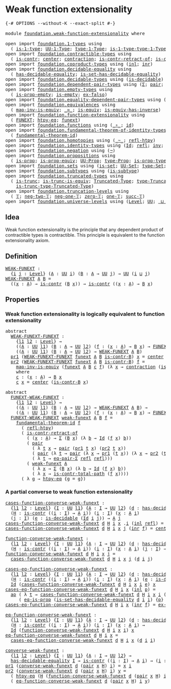 # Weak function extensionality

<pre class="Agda"><a id="41" class="Symbol">{-#</a> <a id="45" class="Keyword">OPTIONS</a> <a id="53" class="Pragma">--without-K</a> <a id="65" class="Pragma">--exact-split</a> <a id="79" class="Symbol">#-}</a>

<a id="84" class="Keyword">module</a> <a id="91" href="foundation.weak-function-extensionality.html" class="Module">foundation.weak-function-extensionality</a> <a id="131" class="Keyword">where</a>

<a id="138" class="Keyword">open</a> <a id="143" class="Keyword">import</a> <a id="150" href="foundation.1-types.html" class="Module">foundation.1-types</a> <a id="169" class="Keyword">using</a>
  <a id="177" class="Symbol">(</a> <a id="179" href="foundation-core.1-types.html#654" class="Function">is-1-type</a><a id="188" class="Symbol">;</a> <a id="190" href="foundation-core.1-types.html#720" class="Function">UU-1-Type</a><a id="199" class="Symbol">;</a> <a id="201" href="foundation-core.1-types.html#792" class="Function">type-1-Type</a><a id="212" class="Symbol">;</a> <a id="214" href="foundation-core.1-types.html#869" class="Function">is-1-type-type-1-Type</a><a id="235" class="Symbol">)</a>
<a id="237" class="Keyword">open</a> <a id="242" class="Keyword">import</a> <a id="249" href="foundation.contractible-types.html" class="Module">foundation.contractible-types</a> <a id="279" class="Keyword">using</a>
  <a id="287" class="Symbol">(</a> <a id="289" href="foundation-core.contractible-types.html#925" class="Function">is-contr</a><a id="297" class="Symbol">;</a> <a id="299" href="foundation-core.contractible-types.html#1018" class="Function">center</a><a id="305" class="Symbol">;</a> <a id="307" href="foundation-core.contractible-types.html#1360" class="Function">contraction</a><a id="318" class="Symbol">;</a> <a id="320" href="foundation-core.contractible-types.html#2552" class="Function">is-contr-retract-of</a><a id="339" class="Symbol">;</a> <a id="341" href="foundation-core.contractible-types.html#1970" class="Function">is-contr-total-path</a><a id="360" class="Symbol">)</a>
<a id="362" class="Keyword">open</a> <a id="367" class="Keyword">import</a> <a id="374" href="foundation.coproduct-types.html" class="Module">foundation.coproduct-types</a> <a id="401" class="Keyword">using</a> <a id="407" class="Symbol">(</a><a id="408" href="foundation.coproduct-types.html#1239" class="InductiveConstructor">inl</a><a id="411" class="Symbol">;</a> <a id="413" href="foundation.coproduct-types.html#1262" class="InductiveConstructor">inr</a><a id="416" class="Symbol">)</a>
<a id="418" class="Keyword">open</a> <a id="423" class="Keyword">import</a> <a id="430" href="foundation.decidable-equality.html" class="Module">foundation.decidable-equality</a> <a id="460" class="Keyword">using</a>
  <a id="468" class="Symbol">(</a> <a id="470" href="foundation.decidable-equality.html#1785" class="Function">has-decidable-equality</a><a id="492" class="Symbol">;</a> <a id="494" href="foundation.decidable-equality.html#6960" class="Function">is-set-has-decidable-equality</a><a id="523" class="Symbol">)</a>
<a id="525" class="Keyword">open</a> <a id="530" class="Keyword">import</a> <a id="537" href="foundation.decidable-types.html" class="Module">foundation.decidable-types</a> <a id="564" class="Keyword">using</a> <a id="570" class="Symbol">(</a><a id="571" href="foundation.decidable-types.html#1905" class="Function">is-decidable</a><a id="583" class="Symbol">)</a>
<a id="585" class="Keyword">open</a> <a id="590" class="Keyword">import</a> <a id="597" href="foundation.dependent-pair-types.html" class="Module">foundation.dependent-pair-types</a> <a id="629" class="Keyword">using</a> <a id="635" class="Symbol">(</a><a id="636" href="foundation-core.dependent-pair-types.html#502" class="Record">Σ</a><a id="637" class="Symbol">;</a> <a id="639" href="foundation-core.dependent-pair-types.html#575" class="InductiveConstructor">pair</a><a id="643" class="Symbol">;</a> <a id="645" href="foundation-core.dependent-pair-types.html#592" class="Field">pr1</a><a id="648" class="Symbol">;</a> <a id="650" href="foundation-core.dependent-pair-types.html#604" class="Field">pr2</a><a id="653" class="Symbol">)</a>
<a id="655" class="Keyword">open</a> <a id="660" class="Keyword">import</a> <a id="667" href="foundation.empty-types.html" class="Module">foundation.empty-types</a> <a id="690" class="Keyword">using</a>
  <a id="698" class="Symbol">(</a> <a id="700" href="foundation-core.empty-types.html#2364" class="Function">is-prop-empty</a><a id="713" class="Symbol">;</a> <a id="715" href="foundation-core.empty-types.html#1215" class="Function">is-empty</a><a id="723" class="Symbol">;</a> <a id="725" href="foundation-core.empty-types.html#1147" class="Function">ex-falso</a><a id="733" class="Symbol">)</a>
<a id="735" class="Keyword">open</a> <a id="740" class="Keyword">import</a> <a id="747" href="foundation.equality-dependent-pair-types.html" class="Module">foundation.equality-dependent-pair-types</a> <a id="788" class="Keyword">using</a> <a id="794" class="Symbol">(</a><a id="795" href="foundation.equality-dependent-pair-types.html#1273" class="Function">eq-pair-Σ</a><a id="804" class="Symbol">)</a>
<a id="806" class="Keyword">open</a> <a id="811" class="Keyword">import</a> <a id="818" href="foundation.equivalences.html" class="Module">foundation.equivalences</a> <a id="842" class="Keyword">using</a>
  <a id="850" class="Symbol">(</a> <a id="852" href="foundation-core.equivalences.html#4173" class="Function">map-inv-is-equiv</a><a id="868" class="Symbol">;</a> <a id="870" href="foundation-core.equivalences.html#1607" class="Function Operator">_≃_</a><a id="873" class="Symbol">;</a> <a id="875" href="foundation-core.equivalences.html#1542" class="Function">is-equiv</a><a id="883" class="Symbol">;</a> <a id="885" href="foundation-core.equivalences.html#2999" class="Function">is-equiv-has-inverse</a><a id="905" class="Symbol">)</a>
<a id="907" class="Keyword">open</a> <a id="912" class="Keyword">import</a> <a id="919" href="foundation.function-extensionality.html" class="Module">foundation.function-extensionality</a> <a id="954" class="Keyword">using</a>
  <a id="962" class="Symbol">(</a> <a id="964" href="foundation.function-extensionality.html#1029" class="Function">FUNEXT</a><a id="970" class="Symbol">;</a> <a id="972" href="foundation.function-extensionality.html#946" class="Function">htpy-eq</a><a id="979" class="Symbol">;</a> <a id="981" href="foundation.function-extensionality.html#1240" class="Postulate">funext</a><a id="987" class="Symbol">)</a>
<a id="989" class="Keyword">open</a> <a id="994" class="Keyword">import</a> <a id="1001" href="foundation.functions.html" class="Module">foundation.functions</a> <a id="1022" class="Keyword">using</a> <a id="1028" class="Symbol">(</a><a id="1029" href="foundation-core.functions.html#407" class="Function Operator">_∘_</a><a id="1032" class="Symbol">;</a> <a id="1034" href="foundation-core.functions.html#309" class="Function">id</a><a id="1036" class="Symbol">)</a>
<a id="1038" class="Keyword">open</a> <a id="1043" class="Keyword">import</a> <a id="1050" href="foundation.fundamental-theorem-of-identity-types.html" class="Module">foundation.fundamental-theorem-of-identity-types</a> <a id="1099" class="Keyword">using</a>
  <a id="1107" class="Symbol">(</a> <a id="1109" href="foundation-core.fundamental-theorem-of-identity-types.html#1888" class="Function">fundamental-theorem-id</a><a id="1131" class="Symbol">)</a>
<a id="1133" class="Keyword">open</a> <a id="1138" class="Keyword">import</a> <a id="1145" href="foundation.homotopies.html" class="Module">foundation.homotopies</a> <a id="1167" class="Keyword">using</a> <a id="1173" class="Symbol">(</a><a id="1174" href="foundation-core.homotopies.html#467" class="Function Operator">_~_</a><a id="1177" class="Symbol">;</a> <a id="1179" href="foundation-core.homotopies.html#632" class="Function">refl-htpy</a><a id="1188" class="Symbol">)</a>
<a id="1190" class="Keyword">open</a> <a id="1195" class="Keyword">import</a> <a id="1202" href="foundation.identity-types.html" class="Module">foundation.identity-types</a> <a id="1228" class="Keyword">using</a> <a id="1234" class="Symbol">(</a><a id="1235" href="foundation-core.identity-types.html#641" class="Datatype">Id</a><a id="1237" class="Symbol">;</a> <a id="1239" href="foundation-core.identity-types.html#694" class="InductiveConstructor">refl</a><a id="1243" class="Symbol">;</a> <a id="1245" href="foundation-core.identity-types.html#1552" class="Function">inv</a><a id="1248" class="Symbol">;</a> <a id="1250" href="foundation-core.identity-types.html#1239" class="Function Operator">_∙_</a><a id="1253" class="Symbol">;</a> <a id="1255" href="foundation-core.identity-types.html#2853" class="Function">ap</a><a id="1257" class="Symbol">)</a>
<a id="1259" class="Keyword">open</a> <a id="1264" class="Keyword">import</a> <a id="1271" href="foundation.negation.html" class="Module">foundation.negation</a> <a id="1291" class="Keyword">using</a> <a id="1297" class="Symbol">(</a><a id="1298" href="foundation-core.negation.html#452" class="Function">¬</a><a id="1299" class="Symbol">)</a>
<a id="1301" class="Keyword">open</a> <a id="1306" class="Keyword">import</a> <a id="1313" href="foundation.propositions.html" class="Module">foundation.propositions</a> <a id="1337" class="Keyword">using</a>
  <a id="1345" class="Symbol">(</a> <a id="1347" href="foundation-core.propositions.html#1246" class="Function">is-prop</a><a id="1354" class="Symbol">;</a> <a id="1356" href="foundation-core.propositions.html#4457" class="Function">is-prop-equiv</a><a id="1369" class="Symbol">;</a> <a id="1371" href="foundation-core.propositions.html#1322" class="Function">UU-Prop</a><a id="1378" class="Symbol">;</a> <a id="1380" href="foundation-core.propositions.html#1424" class="Function">type-Prop</a><a id="1389" class="Symbol">;</a> <a id="1391" href="foundation-core.propositions.html#1491" class="Function">is-prop-type-Prop</a><a id="1408" class="Symbol">;</a> <a id="1410" href="foundation-core.propositions.html#2649" class="Function">eq-is-prop</a><a id="1420" class="Symbol">)</a>
<a id="1422" class="Keyword">open</a> <a id="1427" class="Keyword">import</a> <a id="1434" href="foundation.sets.html" class="Module">foundation.sets</a> <a id="1450" class="Keyword">using</a> <a id="1456" class="Symbol">(</a><a id="1457" href="foundation-core.sets.html#1099" class="Function">is-set</a><a id="1463" class="Symbol">;</a> <a id="1465" href="foundation-core.sets.html#1177" class="Function">UU-Set</a><a id="1471" class="Symbol">;</a> <a id="1473" href="foundation-core.sets.html#1291" class="Function">type-Set</a><a id="1481" class="Symbol">;</a> <a id="1483" href="foundation-core.sets.html#1342" class="Function">is-set-type-Set</a><a id="1498" class="Symbol">)</a>
<a id="1500" class="Keyword">open</a> <a id="1505" class="Keyword">import</a> <a id="1512" href="foundation.subtypes.html" class="Module">foundation.subtypes</a> <a id="1532" class="Keyword">using</a> <a id="1538" class="Symbol">(</a><a id="1539" href="foundation-core.subtypes.html#2074" class="Function">is-subtype</a><a id="1549" class="Symbol">)</a>
<a id="1551" class="Keyword">open</a> <a id="1556" class="Keyword">import</a> <a id="1563" href="foundation.truncated-types.html" class="Module">foundation.truncated-types</a> <a id="1590" class="Keyword">using</a>
  <a id="1598" class="Symbol">(</a> <a id="1600" href="foundation-core.truncated-types.html#1466" class="Function">is-trunc</a><a id="1608" class="Symbol">;</a> <a id="1610" href="foundation-core.truncated-types.html#3888" class="Function">is-trunc-is-equiv</a><a id="1627" class="Symbol">;</a> <a id="1629" href="foundation-core.truncated-types.html#1651" class="Function">Truncated-Type</a><a id="1643" class="Symbol">;</a> <a id="1645" href="foundation-core.truncated-types.html#1786" class="Function">type-Truncated-Type</a><a id="1664" class="Symbol">;</a>
    <a id="1670" href="foundation-core.truncated-types.html#1878" class="Function">is-trunc-type-Truncated-Type</a><a id="1698" class="Symbol">)</a>
<a id="1700" class="Keyword">open</a> <a id="1705" class="Keyword">import</a> <a id="1712" href="foundation.truncation-levels.html" class="Module">foundation.truncation-levels</a> <a id="1741" class="Keyword">using</a>
  <a id="1749" class="Symbol">(</a> <a id="1751" href="foundation-core.truncation-levels.html#382" class="Datatype">𝕋</a><a id="1752" class="Symbol">;</a> <a id="1754" href="foundation-core.truncation-levels.html#403" class="InductiveConstructor">neg-two-𝕋</a><a id="1763" class="Symbol">;</a> <a id="1765" href="foundation-core.truncation-levels.html#435" class="Function">neg-one-𝕋</a><a id="1774" class="Symbol">;</a> <a id="1776" href="foundation-core.truncation-levels.html#479" class="Function">zero-𝕋</a><a id="1782" class="Symbol">;</a> <a id="1784" href="foundation-core.truncation-levels.html#517" class="Function">one-𝕋</a><a id="1789" class="Symbol">;</a> <a id="1791" href="foundation-core.truncation-levels.html#419" class="InductiveConstructor">succ-𝕋</a><a id="1797" class="Symbol">)</a>
<a id="1799" class="Keyword">open</a> <a id="1804" class="Keyword">import</a> <a id="1811" href="foundation.universe-levels.html" class="Module">foundation.universe-levels</a> <a id="1838" class="Keyword">using</a> <a id="1844" class="Symbol">(</a><a id="1845" href="Agda.Primitive.html#597" class="Postulate">Level</a><a id="1850" class="Symbol">;</a> <a id="1852" href="foundation-core.universe-levels.html#222" class="Primitive">UU</a><a id="1854" class="Symbol">;</a> <a id="1856" href="Agda.Primitive.html#810" class="Primitive Operator">_⊔_</a><a id="1859" class="Symbol">)</a>
</pre>
## Idea

Weak function extensionality is the principle that any dependent product of contractible types is contractible. This principle is equivalent to the function extensionality axiom.

## Definition

<pre class="Agda"><a id="WEAK-FUNEXT"></a><a id="2078" href="foundation.weak-function-extensionality.html#2078" class="Function">WEAK-FUNEXT</a> <a id="2090" class="Symbol">:</a>
  <a id="2094" class="Symbol">{</a><a id="2095" href="foundation.weak-function-extensionality.html#2095" class="Bound">i</a> <a id="2097" href="foundation.weak-function-extensionality.html#2097" class="Bound">j</a> <a id="2099" class="Symbol">:</a> <a id="2101" href="Agda.Primitive.html#597" class="Postulate">Level</a><a id="2106" class="Symbol">}</a> <a id="2108" class="Symbol">(</a><a id="2109" href="foundation.weak-function-extensionality.html#2109" class="Bound">A</a> <a id="2111" class="Symbol">:</a> <a id="2113" href="foundation-core.universe-levels.html#222" class="Primitive">UU</a> <a id="2116" href="foundation.weak-function-extensionality.html#2095" class="Bound">i</a><a id="2117" class="Symbol">)</a> <a id="2119" class="Symbol">(</a><a id="2120" href="foundation.weak-function-extensionality.html#2120" class="Bound">B</a> <a id="2122" class="Symbol">:</a> <a id="2124" href="foundation.weak-function-extensionality.html#2109" class="Bound">A</a> <a id="2126" class="Symbol">→</a> <a id="2128" href="foundation-core.universe-levels.html#222" class="Primitive">UU</a> <a id="2131" href="foundation.weak-function-extensionality.html#2097" class="Bound">j</a><a id="2132" class="Symbol">)</a> <a id="2134" class="Symbol">→</a> <a id="2136" href="foundation-core.universe-levels.html#222" class="Primitive">UU</a> <a id="2139" class="Symbol">(</a><a id="2140" href="foundation.weak-function-extensionality.html#2095" class="Bound">i</a> <a id="2142" href="Agda.Primitive.html#810" class="Primitive Operator">⊔</a> <a id="2144" href="foundation.weak-function-extensionality.html#2097" class="Bound">j</a><a id="2145" class="Symbol">)</a>
<a id="2147" href="foundation.weak-function-extensionality.html#2078" class="Function">WEAK-FUNEXT</a> <a id="2159" href="foundation.weak-function-extensionality.html#2159" class="Bound">A</a> <a id="2161" href="foundation.weak-function-extensionality.html#2161" class="Bound">B</a> <a id="2163" class="Symbol">=</a>
  <a id="2167" class="Symbol">((</a><a id="2169" href="foundation.weak-function-extensionality.html#2169" class="Bound">x</a> <a id="2171" class="Symbol">:</a> <a id="2173" href="foundation.weak-function-extensionality.html#2159" class="Bound">A</a><a id="2174" class="Symbol">)</a> <a id="2176" class="Symbol">→</a> <a id="2178" href="foundation-core.contractible-types.html#925" class="Function">is-contr</a> <a id="2187" class="Symbol">(</a><a id="2188" href="foundation.weak-function-extensionality.html#2161" class="Bound">B</a> <a id="2190" href="foundation.weak-function-extensionality.html#2169" class="Bound">x</a><a id="2191" class="Symbol">))</a> <a id="2194" class="Symbol">→</a> <a id="2196" href="foundation-core.contractible-types.html#925" class="Function">is-contr</a> <a id="2205" class="Symbol">((</a><a id="2207" href="foundation.weak-function-extensionality.html#2207" class="Bound">x</a> <a id="2209" class="Symbol">:</a> <a id="2211" href="foundation.weak-function-extensionality.html#2159" class="Bound">A</a><a id="2212" class="Symbol">)</a> <a id="2214" class="Symbol">→</a> <a id="2216" href="foundation.weak-function-extensionality.html#2161" class="Bound">B</a> <a id="2218" href="foundation.weak-function-extensionality.html#2207" class="Bound">x</a><a id="2219" class="Symbol">)</a>
</pre>
## Properties

### Weak function extensionality is logically equivalent to function extensionality

<pre class="Agda"><a id="2334" class="Keyword">abstract</a>
  <a id="WEAK-FUNEXT-FUNEXT"></a><a id="2345" href="foundation.weak-function-extensionality.html#2345" class="Function">WEAK-FUNEXT-FUNEXT</a> <a id="2364" class="Symbol">:</a>
    <a id="2370" class="Symbol">{</a><a id="2371" href="foundation.weak-function-extensionality.html#2371" class="Bound">l1</a> <a id="2374" href="foundation.weak-function-extensionality.html#2374" class="Bound">l2</a> <a id="2377" class="Symbol">:</a> <a id="2379" href="Agda.Primitive.html#597" class="Postulate">Level</a><a id="2384" class="Symbol">}</a> <a id="2386" class="Symbol">→</a>
    <a id="2392" class="Symbol">((</a><a id="2394" href="foundation.weak-function-extensionality.html#2394" class="Bound">A</a> <a id="2396" class="Symbol">:</a> <a id="2398" href="foundation-core.universe-levels.html#222" class="Primitive">UU</a> <a id="2401" href="foundation.weak-function-extensionality.html#2371" class="Bound">l1</a><a id="2403" class="Symbol">)</a> <a id="2405" class="Symbol">(</a><a id="2406" href="foundation.weak-function-extensionality.html#2406" class="Bound">B</a> <a id="2408" class="Symbol">:</a> <a id="2410" href="foundation.weak-function-extensionality.html#2394" class="Bound">A</a> <a id="2412" class="Symbol">→</a> <a id="2414" href="foundation-core.universe-levels.html#222" class="Primitive">UU</a> <a id="2417" href="foundation.weak-function-extensionality.html#2374" class="Bound">l2</a><a id="2419" class="Symbol">)</a> <a id="2421" class="Symbol">(</a><a id="2422" href="foundation.weak-function-extensionality.html#2422" class="Bound">f</a> <a id="2424" class="Symbol">:</a> <a id="2426" class="Symbol">(</a><a id="2427" href="foundation.weak-function-extensionality.html#2427" class="Bound">x</a> <a id="2429" class="Symbol">:</a> <a id="2431" href="foundation.weak-function-extensionality.html#2394" class="Bound">A</a><a id="2432" class="Symbol">)</a> <a id="2434" class="Symbol">→</a> <a id="2436" href="foundation.weak-function-extensionality.html#2406" class="Bound">B</a> <a id="2438" href="foundation.weak-function-extensionality.html#2427" class="Bound">x</a><a id="2439" class="Symbol">)</a> <a id="2441" class="Symbol">→</a> <a id="2443" href="foundation.function-extensionality.html#1029" class="Function">FUNEXT</a> <a id="2450" href="foundation.weak-function-extensionality.html#2422" class="Bound">f</a><a id="2451" class="Symbol">)</a> <a id="2453" class="Symbol">→</a>
    <a id="2459" class="Symbol">((</a><a id="2461" href="foundation.weak-function-extensionality.html#2461" class="Bound">A</a> <a id="2463" class="Symbol">:</a> <a id="2465" href="foundation-core.universe-levels.html#222" class="Primitive">UU</a> <a id="2468" href="foundation.weak-function-extensionality.html#2371" class="Bound">l1</a><a id="2470" class="Symbol">)</a> <a id="2472" class="Symbol">(</a><a id="2473" href="foundation.weak-function-extensionality.html#2473" class="Bound">B</a> <a id="2475" class="Symbol">:</a> <a id="2477" href="foundation.weak-function-extensionality.html#2461" class="Bound">A</a> <a id="2479" class="Symbol">→</a> <a id="2481" href="foundation-core.universe-levels.html#222" class="Primitive">UU</a> <a id="2484" href="foundation.weak-function-extensionality.html#2374" class="Bound">l2</a><a id="2486" class="Symbol">)</a> <a id="2488" class="Symbol">→</a> <a id="2490" href="foundation.weak-function-extensionality.html#2078" class="Function">WEAK-FUNEXT</a> <a id="2502" href="foundation.weak-function-extensionality.html#2461" class="Bound">A</a> <a id="2504" href="foundation.weak-function-extensionality.html#2473" class="Bound">B</a><a id="2505" class="Symbol">)</a>
  <a id="2509" href="foundation-core.dependent-pair-types.html#592" class="Field">pr1</a> <a id="2513" class="Symbol">(</a><a id="2514" href="foundation.weak-function-extensionality.html#2345" class="Function">WEAK-FUNEXT-FUNEXT</a> <a id="2533" href="foundation.weak-function-extensionality.html#2533" class="Bound">funext</a> <a id="2540" href="foundation.weak-function-extensionality.html#2540" class="Bound">A</a> <a id="2542" href="foundation.weak-function-extensionality.html#2542" class="Bound">B</a> <a id="2544" href="foundation.weak-function-extensionality.html#2544" class="Bound">is-contr-B</a><a id="2554" class="Symbol">)</a> <a id="2556" href="foundation.weak-function-extensionality.html#2556" class="Bound">x</a> <a id="2558" class="Symbol">=</a> <a id="2560" href="foundation-core.contractible-types.html#1018" class="Function">center</a> <a id="2567" class="Symbol">(</a><a id="2568" href="foundation.weak-function-extensionality.html#2544" class="Bound">is-contr-B</a> <a id="2579" href="foundation.weak-function-extensionality.html#2556" class="Bound">x</a><a id="2580" class="Symbol">)</a>
  <a id="2584" href="foundation-core.dependent-pair-types.html#604" class="Field">pr2</a> <a id="2588" class="Symbol">(</a><a id="2589" href="foundation.weak-function-extensionality.html#2345" class="Function">WEAK-FUNEXT-FUNEXT</a> <a id="2608" href="foundation.weak-function-extensionality.html#2608" class="Bound">funext</a> <a id="2615" href="foundation.weak-function-extensionality.html#2615" class="Bound">A</a> <a id="2617" href="foundation.weak-function-extensionality.html#2617" class="Bound">B</a> <a id="2619" href="foundation.weak-function-extensionality.html#2619" class="Bound">is-contr-B</a><a id="2629" class="Symbol">)</a> <a id="2631" href="foundation.weak-function-extensionality.html#2631" class="Bound">f</a> <a id="2633" class="Symbol">=</a>
    <a id="2639" href="foundation-core.equivalences.html#4173" class="Function">map-inv-is-equiv</a> <a id="2656" class="Symbol">(</a><a id="2657" href="foundation.weak-function-extensionality.html#2608" class="Bound">funext</a> <a id="2664" href="foundation.weak-function-extensionality.html#2615" class="Bound">A</a> <a id="2666" href="foundation.weak-function-extensionality.html#2617" class="Bound">B</a> <a id="2668" href="foundation.weak-function-extensionality.html#2728" class="Function">c</a> <a id="2670" href="foundation.weak-function-extensionality.html#2631" class="Bound">f</a><a id="2671" class="Symbol">)</a> <a id="2673" class="Symbol">(λ</a> <a id="2676" href="foundation.weak-function-extensionality.html#2676" class="Bound">x</a> <a id="2678" class="Symbol">→</a> <a id="2680" href="foundation-core.contractible-types.html#1360" class="Function">contraction</a> <a id="2692" class="Symbol">(</a><a id="2693" href="foundation.weak-function-extensionality.html#2619" class="Bound">is-contr-B</a> <a id="2704" href="foundation.weak-function-extensionality.html#2676" class="Bound">x</a><a id="2705" class="Symbol">)</a> <a id="2707" class="Symbol">(</a><a id="2708" href="foundation.weak-function-extensionality.html#2631" class="Bound">f</a> <a id="2710" href="foundation.weak-function-extensionality.html#2676" class="Bound">x</a><a id="2711" class="Symbol">))</a>
    <a id="2718" class="Keyword">where</a>
    <a id="2728" href="foundation.weak-function-extensionality.html#2728" class="Function">c</a> <a id="2730" class="Symbol">:</a> <a id="2732" class="Symbol">(</a><a id="2733" href="foundation.weak-function-extensionality.html#2733" class="Bound">x</a> <a id="2735" class="Symbol">:</a> <a id="2737" href="foundation.weak-function-extensionality.html#2615" class="Bound">A</a><a id="2738" class="Symbol">)</a> <a id="2740" class="Symbol">→</a> <a id="2742" href="foundation.weak-function-extensionality.html#2617" class="Bound">B</a> <a id="2744" href="foundation.weak-function-extensionality.html#2733" class="Bound">x</a>
    <a id="2750" href="foundation.weak-function-extensionality.html#2728" class="Function">c</a> <a id="2752" href="foundation.weak-function-extensionality.html#2752" class="Bound">x</a> <a id="2754" class="Symbol">=</a> <a id="2756" href="foundation-core.contractible-types.html#1018" class="Function">center</a> <a id="2763" class="Symbol">(</a><a id="2764" href="foundation.weak-function-extensionality.html#2619" class="Bound">is-contr-B</a> <a id="2775" href="foundation.weak-function-extensionality.html#2752" class="Bound">x</a><a id="2776" class="Symbol">)</a>

<a id="2779" class="Keyword">abstract</a>
  <a id="FUNEXT-WEAK-FUNEXT"></a><a id="2790" href="foundation.weak-function-extensionality.html#2790" class="Function">FUNEXT-WEAK-FUNEXT</a> <a id="2809" class="Symbol">:</a>
    <a id="2815" class="Symbol">{</a><a id="2816" href="foundation.weak-function-extensionality.html#2816" class="Bound">l1</a> <a id="2819" href="foundation.weak-function-extensionality.html#2819" class="Bound">l2</a> <a id="2822" class="Symbol">:</a> <a id="2824" href="Agda.Primitive.html#597" class="Postulate">Level</a><a id="2829" class="Symbol">}</a> <a id="2831" class="Symbol">→</a>
    <a id="2837" class="Symbol">((</a><a id="2839" href="foundation.weak-function-extensionality.html#2839" class="Bound">A</a> <a id="2841" class="Symbol">:</a> <a id="2843" href="foundation-core.universe-levels.html#222" class="Primitive">UU</a> <a id="2846" href="foundation.weak-function-extensionality.html#2816" class="Bound">l1</a><a id="2848" class="Symbol">)</a> <a id="2850" class="Symbol">(</a><a id="2851" href="foundation.weak-function-extensionality.html#2851" class="Bound">B</a> <a id="2853" class="Symbol">:</a> <a id="2855" href="foundation.weak-function-extensionality.html#2839" class="Bound">A</a> <a id="2857" class="Symbol">→</a> <a id="2859" href="foundation-core.universe-levels.html#222" class="Primitive">UU</a> <a id="2862" href="foundation.weak-function-extensionality.html#2819" class="Bound">l2</a><a id="2864" class="Symbol">)</a> <a id="2866" class="Symbol">→</a> <a id="2868" href="foundation.weak-function-extensionality.html#2078" class="Function">WEAK-FUNEXT</a> <a id="2880" href="foundation.weak-function-extensionality.html#2839" class="Bound">A</a> <a id="2882" href="foundation.weak-function-extensionality.html#2851" class="Bound">B</a><a id="2883" class="Symbol">)</a> <a id="2885" class="Symbol">→</a>
    <a id="2891" class="Symbol">((</a><a id="2893" href="foundation.weak-function-extensionality.html#2893" class="Bound">A</a> <a id="2895" class="Symbol">:</a> <a id="2897" href="foundation-core.universe-levels.html#222" class="Primitive">UU</a> <a id="2900" href="foundation.weak-function-extensionality.html#2816" class="Bound">l1</a><a id="2902" class="Symbol">)</a> <a id="2904" class="Symbol">(</a><a id="2905" href="foundation.weak-function-extensionality.html#2905" class="Bound">B</a> <a id="2907" class="Symbol">:</a> <a id="2909" href="foundation.weak-function-extensionality.html#2893" class="Bound">A</a> <a id="2911" class="Symbol">→</a> <a id="2913" href="foundation-core.universe-levels.html#222" class="Primitive">UU</a> <a id="2916" href="foundation.weak-function-extensionality.html#2819" class="Bound">l2</a><a id="2918" class="Symbol">)</a> <a id="2920" class="Symbol">(</a><a id="2921" href="foundation.weak-function-extensionality.html#2921" class="Bound">f</a> <a id="2923" class="Symbol">:</a> <a id="2925" class="Symbol">(</a><a id="2926" href="foundation.weak-function-extensionality.html#2926" class="Bound">x</a> <a id="2928" class="Symbol">:</a> <a id="2930" href="foundation.weak-function-extensionality.html#2893" class="Bound">A</a><a id="2931" class="Symbol">)</a> <a id="2933" class="Symbol">→</a> <a id="2935" href="foundation.weak-function-extensionality.html#2905" class="Bound">B</a> <a id="2937" href="foundation.weak-function-extensionality.html#2926" class="Bound">x</a><a id="2938" class="Symbol">)</a> <a id="2940" class="Symbol">→</a> <a id="2942" href="foundation.function-extensionality.html#1029" class="Function">FUNEXT</a> <a id="2949" href="foundation.weak-function-extensionality.html#2921" class="Bound">f</a><a id="2950" class="Symbol">)</a>
  <a id="2954" href="foundation.weak-function-extensionality.html#2790" class="Function">FUNEXT-WEAK-FUNEXT</a> <a id="2973" href="foundation.weak-function-extensionality.html#2973" class="Bound">weak-funext</a> <a id="2985" href="foundation.weak-function-extensionality.html#2985" class="Bound">A</a> <a id="2987" href="foundation.weak-function-extensionality.html#2987" class="Bound">B</a> <a id="2989" href="foundation.weak-function-extensionality.html#2989" class="Bound">f</a> <a id="2991" class="Symbol">=</a>
    <a id="2997" href="foundation-core.fundamental-theorem-of-identity-types.html#1888" class="Function">fundamental-theorem-id</a> <a id="3020" href="foundation.weak-function-extensionality.html#2989" class="Bound">f</a>
      <a id="3028" class="Symbol">(</a> <a id="3030" href="foundation-core.homotopies.html#632" class="Function">refl-htpy</a><a id="3039" class="Symbol">)</a>
      <a id="3047" class="Symbol">(</a> <a id="3049" href="foundation-core.contractible-types.html#2552" class="Function">is-contr-retract-of</a>
        <a id="3077" class="Symbol">(</a> <a id="3079" class="Symbol">(</a><a id="3080" href="foundation.weak-function-extensionality.html#3080" class="Bound">x</a> <a id="3082" class="Symbol">:</a> <a id="3084" href="foundation.weak-function-extensionality.html#2985" class="Bound">A</a><a id="3085" class="Symbol">)</a> <a id="3087" class="Symbol">→</a> <a id="3089" href="foundation-core.dependent-pair-types.html#502" class="Record">Σ</a> <a id="3091" class="Symbol">(</a><a id="3092" href="foundation.weak-function-extensionality.html#2987" class="Bound">B</a> <a id="3094" href="foundation.weak-function-extensionality.html#3080" class="Bound">x</a><a id="3095" class="Symbol">)</a> <a id="3097" class="Symbol">(λ</a> <a id="3100" href="foundation.weak-function-extensionality.html#3100" class="Bound">b</a> <a id="3102" class="Symbol">→</a> <a id="3104" href="foundation-core.identity-types.html#641" class="Datatype">Id</a> <a id="3107" class="Symbol">(</a><a id="3108" href="foundation.weak-function-extensionality.html#2989" class="Bound">f</a> <a id="3110" href="foundation.weak-function-extensionality.html#3080" class="Bound">x</a><a id="3111" class="Symbol">)</a> <a id="3113" href="foundation.weak-function-extensionality.html#3100" class="Bound">b</a><a id="3114" class="Symbol">))</a>
        <a id="3125" class="Symbol">(</a> <a id="3127" href="foundation-core.dependent-pair-types.html#575" class="InductiveConstructor">pair</a>
          <a id="3142" class="Symbol">(</a> <a id="3144" class="Symbol">λ</a> <a id="3146" href="foundation.weak-function-extensionality.html#3146" class="Bound">t</a> <a id="3148" href="foundation.weak-function-extensionality.html#3148" class="Bound">x</a> <a id="3150" class="Symbol">→</a> <a id="3152" href="foundation-core.dependent-pair-types.html#575" class="InductiveConstructor">pair</a> <a id="3157" class="Symbol">(</a><a id="3158" href="foundation-core.dependent-pair-types.html#592" class="Field">pr1</a> <a id="3162" href="foundation.weak-function-extensionality.html#3146" class="Bound">t</a> <a id="3164" href="foundation.weak-function-extensionality.html#3148" class="Bound">x</a><a id="3165" class="Symbol">)</a> <a id="3167" class="Symbol">(</a><a id="3168" href="foundation-core.dependent-pair-types.html#604" class="Field">pr2</a> <a id="3172" href="foundation.weak-function-extensionality.html#3146" class="Bound">t</a> <a id="3174" href="foundation.weak-function-extensionality.html#3148" class="Bound">x</a><a id="3175" class="Symbol">))</a>
          <a id="3188" class="Symbol">(</a> <a id="3190" href="foundation-core.dependent-pair-types.html#575" class="InductiveConstructor">pair</a> <a id="3195" class="Symbol">(λ</a> <a id="3198" href="foundation.weak-function-extensionality.html#3198" class="Bound">t</a> <a id="3200" class="Symbol">→</a> <a id="3202" href="foundation-core.dependent-pair-types.html#575" class="InductiveConstructor">pair</a> <a id="3207" class="Symbol">(λ</a> <a id="3210" href="foundation.weak-function-extensionality.html#3210" class="Bound">x</a> <a id="3212" class="Symbol">→</a> <a id="3214" href="foundation-core.dependent-pair-types.html#592" class="Field">pr1</a> <a id="3218" class="Symbol">(</a><a id="3219" href="foundation.weak-function-extensionality.html#3198" class="Bound">t</a> <a id="3221" href="foundation.weak-function-extensionality.html#3210" class="Bound">x</a><a id="3222" class="Symbol">))</a> <a id="3225" class="Symbol">(λ</a> <a id="3228" href="foundation.weak-function-extensionality.html#3228" class="Bound">x</a> <a id="3230" class="Symbol">→</a> <a id="3232" href="foundation-core.dependent-pair-types.html#604" class="Field">pr2</a> <a id="3236" class="Symbol">(</a><a id="3237" href="foundation.weak-function-extensionality.html#3198" class="Bound">t</a> <a id="3239" href="foundation.weak-function-extensionality.html#3228" class="Bound">x</a><a id="3240" class="Symbol">)))</a>
          <a id="3254" class="Symbol">(</a> <a id="3256" class="Symbol">λ</a> <a id="3258" href="foundation.weak-function-extensionality.html#3258" class="Bound">t</a> <a id="3260" class="Symbol">→</a> <a id="3262" href="foundation.equality-dependent-pair-types.html#1273" class="Function">eq-pair-Σ</a> <a id="3272" href="foundation-core.identity-types.html#694" class="InductiveConstructor">refl</a> <a id="3277" href="foundation-core.identity-types.html#694" class="InductiveConstructor">refl</a><a id="3281" class="Symbol">)))</a>
        <a id="3293" class="Symbol">(</a> <a id="3295" href="foundation.weak-function-extensionality.html#2973" class="Bound">weak-funext</a> <a id="3307" href="foundation.weak-function-extensionality.html#2985" class="Bound">A</a>
          <a id="3319" class="Symbol">(</a> <a id="3321" class="Symbol">λ</a> <a id="3323" href="foundation.weak-function-extensionality.html#3323" class="Bound">x</a> <a id="3325" class="Symbol">→</a> <a id="3327" href="foundation-core.dependent-pair-types.html#502" class="Record">Σ</a> <a id="3329" class="Symbol">(</a><a id="3330" href="foundation.weak-function-extensionality.html#2987" class="Bound">B</a> <a id="3332" href="foundation.weak-function-extensionality.html#3323" class="Bound">x</a><a id="3333" class="Symbol">)</a> <a id="3335" class="Symbol">(λ</a> <a id="3338" href="foundation.weak-function-extensionality.html#3338" class="Bound">b</a> <a id="3340" class="Symbol">→</a> <a id="3342" href="foundation-core.identity-types.html#641" class="Datatype">Id</a> <a id="3345" class="Symbol">(</a><a id="3346" href="foundation.weak-function-extensionality.html#2989" class="Bound">f</a> <a id="3348" href="foundation.weak-function-extensionality.html#3323" class="Bound">x</a><a id="3349" class="Symbol">)</a> <a id="3351" href="foundation.weak-function-extensionality.html#3338" class="Bound">b</a><a id="3352" class="Symbol">))</a>
          <a id="3365" class="Symbol">(</a> <a id="3367" class="Symbol">λ</a> <a id="3369" href="foundation.weak-function-extensionality.html#3369" class="Bound">x</a> <a id="3371" class="Symbol">→</a> <a id="3373" href="foundation-core.contractible-types.html#1970" class="Function">is-contr-total-path</a> <a id="3393" class="Symbol">(</a><a id="3394" href="foundation.weak-function-extensionality.html#2989" class="Bound">f</a> <a id="3396" href="foundation.weak-function-extensionality.html#3369" class="Bound">x</a><a id="3397" class="Symbol">))))</a>
      <a id="3408" class="Symbol">(</a> <a id="3410" class="Symbol">λ</a> <a id="3412" href="foundation.weak-function-extensionality.html#3412" class="Bound">g</a> <a id="3414" class="Symbol">→</a> <a id="3416" href="foundation.function-extensionality.html#946" class="Function">htpy-eq</a> <a id="3424" class="Symbol">{</a><a id="3425" class="Argument">g</a> <a id="3427" class="Symbol">=</a> <a id="3429" href="foundation.weak-function-extensionality.html#3412" class="Bound">g</a><a id="3430" class="Symbol">})</a>
</pre>
### A partial converse to weak function extensionality

<pre class="Agda"><a id="cases-function-converse-weak-funext"></a><a id="3502" href="foundation.weak-function-extensionality.html#3502" class="Function">cases-function-converse-weak-funext</a> <a id="3538" class="Symbol">:</a>
  <a id="3542" class="Symbol">{</a><a id="3543" href="foundation.weak-function-extensionality.html#3543" class="Bound">l1</a> <a id="3546" href="foundation.weak-function-extensionality.html#3546" class="Bound">l2</a> <a id="3549" class="Symbol">:</a> <a id="3551" href="Agda.Primitive.html#597" class="Postulate">Level</a><a id="3556" class="Symbol">}</a> <a id="3558" class="Symbol">{</a><a id="3559" href="foundation.weak-function-extensionality.html#3559" class="Bound">I</a> <a id="3561" class="Symbol">:</a> <a id="3563" href="foundation-core.universe-levels.html#222" class="Primitive">UU</a> <a id="3566" href="foundation.weak-function-extensionality.html#3543" class="Bound">l1</a><a id="3568" class="Symbol">}</a> <a id="3570" class="Symbol">{</a><a id="3571" href="foundation.weak-function-extensionality.html#3571" class="Bound">A</a> <a id="3573" class="Symbol">:</a> <a id="3575" href="foundation.weak-function-extensionality.html#3559" class="Bound">I</a> <a id="3577" class="Symbol">→</a> <a id="3579" href="foundation-core.universe-levels.html#222" class="Primitive">UU</a> <a id="3582" href="foundation.weak-function-extensionality.html#3546" class="Bound">l2</a><a id="3584" class="Symbol">}</a> <a id="3586" class="Symbol">(</a><a id="3587" href="foundation.weak-function-extensionality.html#3587" class="Bound">d</a> <a id="3589" class="Symbol">:</a> <a id="3591" href="foundation.decidable-equality.html#1785" class="Function">has-decidable-equality</a> <a id="3614" href="foundation.weak-function-extensionality.html#3559" class="Bound">I</a><a id="3615" class="Symbol">)</a>
  <a id="3619" class="Symbol">(</a><a id="3620" href="foundation.weak-function-extensionality.html#3620" class="Bound">H</a> <a id="3622" class="Symbol">:</a> <a id="3624" href="foundation-core.contractible-types.html#925" class="Function">is-contr</a> <a id="3633" class="Symbol">((</a><a id="3635" href="foundation.weak-function-extensionality.html#3635" class="Bound">i</a> <a id="3637" class="Symbol">:</a> <a id="3639" href="foundation.weak-function-extensionality.html#3559" class="Bound">I</a><a id="3640" class="Symbol">)</a> <a id="3642" class="Symbol">→</a> <a id="3644" href="foundation.weak-function-extensionality.html#3571" class="Bound">A</a> <a id="3646" href="foundation.weak-function-extensionality.html#3635" class="Bound">i</a><a id="3647" class="Symbol">))</a> <a id="3650" class="Symbol">(</a><a id="3651" href="foundation.weak-function-extensionality.html#3651" class="Bound">i</a> <a id="3653" class="Symbol">:</a> <a id="3655" href="foundation.weak-function-extensionality.html#3559" class="Bound">I</a><a id="3656" class="Symbol">)</a> <a id="3658" class="Symbol">(</a><a id="3659" href="foundation.weak-function-extensionality.html#3659" class="Bound">x</a> <a id="3661" class="Symbol">:</a> <a id="3663" href="foundation.weak-function-extensionality.html#3571" class="Bound">A</a> <a id="3665" href="foundation.weak-function-extensionality.html#3651" class="Bound">i</a><a id="3666" class="Symbol">)</a>
  <a id="3670" class="Symbol">(</a><a id="3671" href="foundation.weak-function-extensionality.html#3671" class="Bound">j</a> <a id="3673" class="Symbol">:</a> <a id="3675" href="foundation.weak-function-extensionality.html#3559" class="Bound">I</a><a id="3676" class="Symbol">)</a> <a id="3678" class="Symbol">(</a><a id="3679" href="foundation.weak-function-extensionality.html#3679" class="Bound">e</a> <a id="3681" class="Symbol">:</a> <a id="3683" href="foundation.decidable-types.html#1905" class="Function">is-decidable</a> <a id="3696" class="Symbol">(</a><a id="3697" href="foundation-core.identity-types.html#641" class="Datatype">Id</a> <a id="3700" href="foundation.weak-function-extensionality.html#3651" class="Bound">i</a> <a id="3702" href="foundation.weak-function-extensionality.html#3671" class="Bound">j</a><a id="3703" class="Symbol">))</a> <a id="3706" class="Symbol">→</a> <a id="3708" href="foundation.weak-function-extensionality.html#3571" class="Bound">A</a> <a id="3710" href="foundation.weak-function-extensionality.html#3671" class="Bound">j</a>
<a id="3712" href="foundation.weak-function-extensionality.html#3502" class="Function">cases-function-converse-weak-funext</a> <a id="3748" href="foundation.weak-function-extensionality.html#3748" class="Bound">d</a> <a id="3750" href="foundation.weak-function-extensionality.html#3750" class="Bound">H</a> <a id="3752" href="foundation.weak-function-extensionality.html#3752" class="Bound">i</a> <a id="3754" href="foundation.weak-function-extensionality.html#3754" class="Bound">x</a> <a id="3756" class="DottedPattern Symbol">.</a><a id="3757" href="foundation.weak-function-extensionality.html#3752" class="DottedPattern Bound">i</a> <a id="3759" class="Symbol">(</a><a id="3760" href="foundation.coproduct-types.html#1239" class="InductiveConstructor">inl</a> <a id="3764" href="foundation-core.identity-types.html#694" class="InductiveConstructor">refl</a><a id="3768" class="Symbol">)</a> <a id="3770" class="Symbol">=</a> <a id="3772" href="foundation.weak-function-extensionality.html#3754" class="Bound">x</a>
<a id="3774" href="foundation.weak-function-extensionality.html#3502" class="Function">cases-function-converse-weak-funext</a> <a id="3810" href="foundation.weak-function-extensionality.html#3810" class="Bound">d</a> <a id="3812" href="foundation.weak-function-extensionality.html#3812" class="Bound">H</a> <a id="3814" href="foundation.weak-function-extensionality.html#3814" class="Bound">i</a> <a id="3816" href="foundation.weak-function-extensionality.html#3816" class="Bound">x</a> <a id="3818" href="foundation.weak-function-extensionality.html#3818" class="Bound">j</a> <a id="3820" class="Symbol">(</a><a id="3821" href="foundation.coproduct-types.html#1262" class="InductiveConstructor">inr</a> <a id="3825" href="foundation.weak-function-extensionality.html#3825" class="Bound">f</a><a id="3826" class="Symbol">)</a> <a id="3828" class="Symbol">=</a> <a id="3830" href="foundation-core.contractible-types.html#1018" class="Function">center</a> <a id="3837" href="foundation.weak-function-extensionality.html#3812" class="Bound">H</a> <a id="3839" href="foundation.weak-function-extensionality.html#3818" class="Bound">j</a>

<a id="function-converse-weak-funext"></a><a id="3842" href="foundation.weak-function-extensionality.html#3842" class="Function">function-converse-weak-funext</a> <a id="3872" class="Symbol">:</a>
  <a id="3876" class="Symbol">{</a><a id="3877" href="foundation.weak-function-extensionality.html#3877" class="Bound">l1</a> <a id="3880" href="foundation.weak-function-extensionality.html#3880" class="Bound">l2</a> <a id="3883" class="Symbol">:</a> <a id="3885" href="Agda.Primitive.html#597" class="Postulate">Level</a><a id="3890" class="Symbol">}</a> <a id="3892" class="Symbol">{</a><a id="3893" href="foundation.weak-function-extensionality.html#3893" class="Bound">I</a> <a id="3895" class="Symbol">:</a> <a id="3897" href="foundation-core.universe-levels.html#222" class="Primitive">UU</a> <a id="3900" href="foundation.weak-function-extensionality.html#3877" class="Bound">l1</a><a id="3902" class="Symbol">}</a> <a id="3904" class="Symbol">{</a><a id="3905" href="foundation.weak-function-extensionality.html#3905" class="Bound">A</a> <a id="3907" class="Symbol">:</a> <a id="3909" href="foundation.weak-function-extensionality.html#3893" class="Bound">I</a> <a id="3911" class="Symbol">→</a> <a id="3913" href="foundation-core.universe-levels.html#222" class="Primitive">UU</a> <a id="3916" href="foundation.weak-function-extensionality.html#3880" class="Bound">l2</a><a id="3918" class="Symbol">}</a> <a id="3920" class="Symbol">(</a><a id="3921" href="foundation.weak-function-extensionality.html#3921" class="Bound">d</a> <a id="3923" class="Symbol">:</a> <a id="3925" href="foundation.decidable-equality.html#1785" class="Function">has-decidable-equality</a> <a id="3948" href="foundation.weak-function-extensionality.html#3893" class="Bound">I</a><a id="3949" class="Symbol">)</a>
  <a id="3953" class="Symbol">(</a><a id="3954" href="foundation.weak-function-extensionality.html#3954" class="Bound">H</a> <a id="3956" class="Symbol">:</a> <a id="3958" href="foundation-core.contractible-types.html#925" class="Function">is-contr</a> <a id="3967" class="Symbol">((</a><a id="3969" href="foundation.weak-function-extensionality.html#3969" class="Bound">i</a> <a id="3971" class="Symbol">:</a> <a id="3973" href="foundation.weak-function-extensionality.html#3893" class="Bound">I</a><a id="3974" class="Symbol">)</a> <a id="3976" class="Symbol">→</a> <a id="3978" href="foundation.weak-function-extensionality.html#3905" class="Bound">A</a> <a id="3980" href="foundation.weak-function-extensionality.html#3969" class="Bound">i</a><a id="3981" class="Symbol">))</a> <a id="3984" class="Symbol">(</a><a id="3985" href="foundation.weak-function-extensionality.html#3985" class="Bound">i</a> <a id="3987" class="Symbol">:</a> <a id="3989" href="foundation.weak-function-extensionality.html#3893" class="Bound">I</a><a id="3990" class="Symbol">)</a> <a id="3992" class="Symbol">(</a><a id="3993" href="foundation.weak-function-extensionality.html#3993" class="Bound">x</a> <a id="3995" class="Symbol">:</a> <a id="3997" href="foundation.weak-function-extensionality.html#3905" class="Bound">A</a> <a id="3999" href="foundation.weak-function-extensionality.html#3985" class="Bound">i</a><a id="4000" class="Symbol">)</a> <a id="4002" class="Symbol">(</a><a id="4003" href="foundation.weak-function-extensionality.html#4003" class="Bound">j</a> <a id="4005" class="Symbol">:</a> <a id="4007" href="foundation.weak-function-extensionality.html#3893" class="Bound">I</a><a id="4008" class="Symbol">)</a> <a id="4010" class="Symbol">→</a> <a id="4012" href="foundation.weak-function-extensionality.html#3905" class="Bound">A</a> <a id="4014" href="foundation.weak-function-extensionality.html#4003" class="Bound">j</a>
<a id="4016" href="foundation.weak-function-extensionality.html#3842" class="Function">function-converse-weak-funext</a> <a id="4046" href="foundation.weak-function-extensionality.html#4046" class="Bound">d</a> <a id="4048" href="foundation.weak-function-extensionality.html#4048" class="Bound">H</a> <a id="4050" href="foundation.weak-function-extensionality.html#4050" class="Bound">i</a> <a id="4052" href="foundation.weak-function-extensionality.html#4052" class="Bound">x</a> <a id="4054" href="foundation.weak-function-extensionality.html#4054" class="Bound">j</a> <a id="4056" class="Symbol">=</a>
  <a id="4060" href="foundation.weak-function-extensionality.html#3502" class="Function">cases-function-converse-weak-funext</a> <a id="4096" href="foundation.weak-function-extensionality.html#4046" class="Bound">d</a> <a id="4098" href="foundation.weak-function-extensionality.html#4048" class="Bound">H</a> <a id="4100" href="foundation.weak-function-extensionality.html#4050" class="Bound">i</a> <a id="4102" href="foundation.weak-function-extensionality.html#4052" class="Bound">x</a> <a id="4104" href="foundation.weak-function-extensionality.html#4054" class="Bound">j</a> <a id="4106" class="Symbol">(</a><a id="4107" href="foundation.weak-function-extensionality.html#4046" class="Bound">d</a> <a id="4109" href="foundation.weak-function-extensionality.html#4050" class="Bound">i</a> <a id="4111" href="foundation.weak-function-extensionality.html#4054" class="Bound">j</a><a id="4112" class="Symbol">)</a>

<a id="cases-eq-function-converse-weak-funext"></a><a id="4115" href="foundation.weak-function-extensionality.html#4115" class="Function">cases-eq-function-converse-weak-funext</a> <a id="4154" class="Symbol">:</a>
  <a id="4158" class="Symbol">{</a><a id="4159" href="foundation.weak-function-extensionality.html#4159" class="Bound">l1</a> <a id="4162" href="foundation.weak-function-extensionality.html#4162" class="Bound">l2</a> <a id="4165" class="Symbol">:</a> <a id="4167" href="Agda.Primitive.html#597" class="Postulate">Level</a><a id="4172" class="Symbol">}</a> <a id="4174" class="Symbol">{</a><a id="4175" href="foundation.weak-function-extensionality.html#4175" class="Bound">I</a> <a id="4177" class="Symbol">:</a> <a id="4179" href="foundation-core.universe-levels.html#222" class="Primitive">UU</a> <a id="4182" href="foundation.weak-function-extensionality.html#4159" class="Bound">l1</a><a id="4184" class="Symbol">}</a> <a id="4186" class="Symbol">{</a><a id="4187" href="foundation.weak-function-extensionality.html#4187" class="Bound">A</a> <a id="4189" class="Symbol">:</a> <a id="4191" href="foundation.weak-function-extensionality.html#4175" class="Bound">I</a> <a id="4193" class="Symbol">→</a> <a id="4195" href="foundation-core.universe-levels.html#222" class="Primitive">UU</a> <a id="4198" href="foundation.weak-function-extensionality.html#4162" class="Bound">l2</a><a id="4200" class="Symbol">}</a> <a id="4202" class="Symbol">(</a><a id="4203" href="foundation.weak-function-extensionality.html#4203" class="Bound">d</a> <a id="4205" class="Symbol">:</a> <a id="4207" href="foundation.decidable-equality.html#1785" class="Function">has-decidable-equality</a> <a id="4230" href="foundation.weak-function-extensionality.html#4175" class="Bound">I</a><a id="4231" class="Symbol">)</a>
  <a id="4235" class="Symbol">(</a><a id="4236" href="foundation.weak-function-extensionality.html#4236" class="Bound">H</a> <a id="4238" class="Symbol">:</a> <a id="4240" href="foundation-core.contractible-types.html#925" class="Function">is-contr</a> <a id="4249" class="Symbol">((</a><a id="4251" href="foundation.weak-function-extensionality.html#4251" class="Bound">i</a> <a id="4253" class="Symbol">:</a> <a id="4255" href="foundation.weak-function-extensionality.html#4175" class="Bound">I</a><a id="4256" class="Symbol">)</a> <a id="4258" class="Symbol">→</a> <a id="4260" href="foundation.weak-function-extensionality.html#4187" class="Bound">A</a> <a id="4262" href="foundation.weak-function-extensionality.html#4251" class="Bound">i</a><a id="4263" class="Symbol">))</a> <a id="4266" class="Symbol">(</a><a id="4267" href="foundation.weak-function-extensionality.html#4267" class="Bound">i</a> <a id="4269" class="Symbol">:</a> <a id="4271" href="foundation.weak-function-extensionality.html#4175" class="Bound">I</a><a id="4272" class="Symbol">)</a> <a id="4274" class="Symbol">(</a><a id="4275" href="foundation.weak-function-extensionality.html#4275" class="Bound">x</a> <a id="4277" class="Symbol">:</a> <a id="4279" href="foundation.weak-function-extensionality.html#4187" class="Bound">A</a> <a id="4281" href="foundation.weak-function-extensionality.html#4267" class="Bound">i</a><a id="4282" class="Symbol">)</a> <a id="4284" class="Symbol">(</a><a id="4285" href="foundation.weak-function-extensionality.html#4285" class="Bound">e</a> <a id="4287" class="Symbol">:</a> <a id="4289" href="foundation.decidable-types.html#1905" class="Function">is-decidable</a> <a id="4302" class="Symbol">(</a><a id="4303" href="foundation-core.identity-types.html#641" class="Datatype">Id</a> <a id="4306" href="foundation.weak-function-extensionality.html#4267" class="Bound">i</a> <a id="4308" href="foundation.weak-function-extensionality.html#4267" class="Bound">i</a><a id="4309" class="Symbol">))</a> <a id="4312" class="Symbol">→</a>
  <a id="4316" href="foundation-core.identity-types.html#641" class="Datatype">Id</a> <a id="4319" class="Symbol">(</a><a id="4320" href="foundation.weak-function-extensionality.html#3502" class="Function">cases-function-converse-weak-funext</a> <a id="4356" href="foundation.weak-function-extensionality.html#4203" class="Bound">d</a> <a id="4358" href="foundation.weak-function-extensionality.html#4236" class="Bound">H</a> <a id="4360" href="foundation.weak-function-extensionality.html#4267" class="Bound">i</a> <a id="4362" href="foundation.weak-function-extensionality.html#4275" class="Bound">x</a> <a id="4364" href="foundation.weak-function-extensionality.html#4267" class="Bound">i</a> <a id="4366" href="foundation.weak-function-extensionality.html#4285" class="Bound">e</a><a id="4367" class="Symbol">)</a> <a id="4369" href="foundation.weak-function-extensionality.html#4275" class="Bound">x</a>
<a id="4371" href="foundation.weak-function-extensionality.html#4115" class="Function">cases-eq-function-converse-weak-funext</a> <a id="4410" href="foundation.weak-function-extensionality.html#4410" class="Bound">d</a> <a id="4412" href="foundation.weak-function-extensionality.html#4412" class="Bound">H</a> <a id="4414" href="foundation.weak-function-extensionality.html#4414" class="Bound">i</a> <a id="4416" href="foundation.weak-function-extensionality.html#4416" class="Bound">x</a> <a id="4418" class="Symbol">(</a><a id="4419" href="foundation.coproduct-types.html#1239" class="InductiveConstructor">inl</a> <a id="4423" href="foundation.weak-function-extensionality.html#4423" class="Bound">p</a><a id="4424" class="Symbol">)</a> <a id="4426" class="Symbol">=</a>
  <a id="4430" href="foundation-core.identity-types.html#2853" class="Function">ap</a> <a id="4433" class="Symbol">(</a> <a id="4435" class="Symbol">λ</a> <a id="4437" href="foundation.weak-function-extensionality.html#4437" class="Bound">t</a> <a id="4439" class="Symbol">→</a> <a id="4441" href="foundation.weak-function-extensionality.html#3502" class="Function">cases-function-converse-weak-funext</a> <a id="4477" href="foundation.weak-function-extensionality.html#4410" class="Bound">d</a> <a id="4479" href="foundation.weak-function-extensionality.html#4412" class="Bound">H</a> <a id="4481" href="foundation.weak-function-extensionality.html#4414" class="Bound">i</a> <a id="4483" href="foundation.weak-function-extensionality.html#4416" class="Bound">x</a> <a id="4485" href="foundation.weak-function-extensionality.html#4414" class="Bound">i</a> <a id="4487" class="Symbol">(</a><a id="4488" href="foundation.coproduct-types.html#1239" class="InductiveConstructor">inl</a> <a id="4492" href="foundation.weak-function-extensionality.html#4437" class="Bound">t</a><a id="4493" class="Symbol">))</a>
     <a id="4501" class="Symbol">(</a> <a id="4503" href="foundation-core.propositions.html#2649" class="Function">eq-is-prop</a> <a id="4514" class="Symbol">(</a><a id="4515" href="foundation.decidable-equality.html#6960" class="Function">is-set-has-decidable-equality</a> <a id="4545" href="foundation.weak-function-extensionality.html#4410" class="Bound">d</a> <a id="4547" href="foundation.weak-function-extensionality.html#4414" class="Bound">i</a> <a id="4549" href="foundation.weak-function-extensionality.html#4414" class="Bound">i</a><a id="4550" class="Symbol">)</a> <a id="4552" class="Symbol">{</a><a id="4553" href="foundation.weak-function-extensionality.html#4423" class="Bound">p</a><a id="4554" class="Symbol">}</a> <a id="4556" class="Symbol">{</a><a id="4557" href="foundation-core.identity-types.html#694" class="InductiveConstructor">refl</a><a id="4561" class="Symbol">})</a>
<a id="4564" href="foundation.weak-function-extensionality.html#4115" class="Function">cases-eq-function-converse-weak-funext</a> <a id="4603" href="foundation.weak-function-extensionality.html#4603" class="Bound">d</a> <a id="4605" href="foundation.weak-function-extensionality.html#4605" class="Bound">H</a> <a id="4607" href="foundation.weak-function-extensionality.html#4607" class="Bound">i</a> <a id="4609" href="foundation.weak-function-extensionality.html#4609" class="Bound">x</a> <a id="4611" class="Symbol">(</a><a id="4612" href="foundation.coproduct-types.html#1262" class="InductiveConstructor">inr</a> <a id="4616" href="foundation.weak-function-extensionality.html#4616" class="Bound">f</a><a id="4617" class="Symbol">)</a> <a id="4619" class="Symbol">=</a> <a id="4621" href="foundation-core.empty-types.html#1147" class="Function">ex-falso</a> <a id="4630" class="Symbol">(</a><a id="4631" href="foundation.weak-function-extensionality.html#4616" class="Bound">f</a> <a id="4633" href="foundation-core.identity-types.html#694" class="InductiveConstructor">refl</a><a id="4637" class="Symbol">)</a>

<a id="eq-function-converse-weak-funext"></a><a id="4640" href="foundation.weak-function-extensionality.html#4640" class="Function">eq-function-converse-weak-funext</a> <a id="4673" class="Symbol">:</a>
  <a id="4677" class="Symbol">{</a><a id="4678" href="foundation.weak-function-extensionality.html#4678" class="Bound">l1</a> <a id="4681" href="foundation.weak-function-extensionality.html#4681" class="Bound">l2</a> <a id="4684" class="Symbol">:</a> <a id="4686" href="Agda.Primitive.html#597" class="Postulate">Level</a><a id="4691" class="Symbol">}</a> <a id="4693" class="Symbol">{</a><a id="4694" href="foundation.weak-function-extensionality.html#4694" class="Bound">I</a> <a id="4696" class="Symbol">:</a> <a id="4698" href="foundation-core.universe-levels.html#222" class="Primitive">UU</a> <a id="4701" href="foundation.weak-function-extensionality.html#4678" class="Bound">l1</a><a id="4703" class="Symbol">}</a> <a id="4705" class="Symbol">{</a><a id="4706" href="foundation.weak-function-extensionality.html#4706" class="Bound">A</a> <a id="4708" class="Symbol">:</a> <a id="4710" href="foundation.weak-function-extensionality.html#4694" class="Bound">I</a> <a id="4712" class="Symbol">→</a> <a id="4714" href="foundation-core.universe-levels.html#222" class="Primitive">UU</a> <a id="4717" href="foundation.weak-function-extensionality.html#4681" class="Bound">l2</a><a id="4719" class="Symbol">}</a> <a id="4721" class="Symbol">(</a><a id="4722" href="foundation.weak-function-extensionality.html#4722" class="Bound">d</a> <a id="4724" class="Symbol">:</a> <a id="4726" href="foundation.decidable-equality.html#1785" class="Function">has-decidable-equality</a> <a id="4749" href="foundation.weak-function-extensionality.html#4694" class="Bound">I</a><a id="4750" class="Symbol">)</a>
  <a id="4754" class="Symbol">(</a><a id="4755" href="foundation.weak-function-extensionality.html#4755" class="Bound">H</a> <a id="4757" class="Symbol">:</a> <a id="4759" href="foundation-core.contractible-types.html#925" class="Function">is-contr</a> <a id="4768" class="Symbol">((</a><a id="4770" href="foundation.weak-function-extensionality.html#4770" class="Bound">i</a> <a id="4772" class="Symbol">:</a> <a id="4774" href="foundation.weak-function-extensionality.html#4694" class="Bound">I</a><a id="4775" class="Symbol">)</a> <a id="4777" class="Symbol">→</a> <a id="4779" href="foundation.weak-function-extensionality.html#4706" class="Bound">A</a> <a id="4781" href="foundation.weak-function-extensionality.html#4770" class="Bound">i</a><a id="4782" class="Symbol">))</a> <a id="4785" class="Symbol">(</a><a id="4786" href="foundation.weak-function-extensionality.html#4786" class="Bound">i</a> <a id="4788" class="Symbol">:</a> <a id="4790" href="foundation.weak-function-extensionality.html#4694" class="Bound">I</a><a id="4791" class="Symbol">)</a> <a id="4793" class="Symbol">(</a><a id="4794" href="foundation.weak-function-extensionality.html#4794" class="Bound">x</a> <a id="4796" class="Symbol">:</a> <a id="4798" href="foundation.weak-function-extensionality.html#4706" class="Bound">A</a> <a id="4800" href="foundation.weak-function-extensionality.html#4786" class="Bound">i</a><a id="4801" class="Symbol">)</a> <a id="4803" class="Symbol">→</a>
  <a id="4807" href="foundation-core.identity-types.html#641" class="Datatype">Id</a> <a id="4810" class="Symbol">(</a><a id="4811" href="foundation.weak-function-extensionality.html#3842" class="Function">function-converse-weak-funext</a> <a id="4841" href="foundation.weak-function-extensionality.html#4722" class="Bound">d</a> <a id="4843" href="foundation.weak-function-extensionality.html#4755" class="Bound">H</a> <a id="4845" href="foundation.weak-function-extensionality.html#4786" class="Bound">i</a> <a id="4847" href="foundation.weak-function-extensionality.html#4794" class="Bound">x</a> <a id="4849" href="foundation.weak-function-extensionality.html#4786" class="Bound">i</a><a id="4850" class="Symbol">)</a> <a id="4852" href="foundation.weak-function-extensionality.html#4794" class="Bound">x</a>
<a id="4854" href="foundation.weak-function-extensionality.html#4640" class="Function">eq-function-converse-weak-funext</a> <a id="4887" href="foundation.weak-function-extensionality.html#4887" class="Bound">d</a> <a id="4889" href="foundation.weak-function-extensionality.html#4889" class="Bound">H</a> <a id="4891" href="foundation.weak-function-extensionality.html#4891" class="Bound">i</a> <a id="4893" href="foundation.weak-function-extensionality.html#4893" class="Bound">x</a> <a id="4895" class="Symbol">=</a>
  <a id="4899" href="foundation.weak-function-extensionality.html#4115" class="Function">cases-eq-function-converse-weak-funext</a> <a id="4938" href="foundation.weak-function-extensionality.html#4887" class="Bound">d</a> <a id="4940" href="foundation.weak-function-extensionality.html#4889" class="Bound">H</a> <a id="4942" href="foundation.weak-function-extensionality.html#4891" class="Bound">i</a> <a id="4944" href="foundation.weak-function-extensionality.html#4893" class="Bound">x</a> <a id="4946" class="Symbol">(</a><a id="4947" href="foundation.weak-function-extensionality.html#4887" class="Bound">d</a> <a id="4949" href="foundation.weak-function-extensionality.html#4891" class="Bound">i</a> <a id="4951" href="foundation.weak-function-extensionality.html#4891" class="Bound">i</a><a id="4952" class="Symbol">)</a>

<a id="converse-weak-funext"></a><a id="4955" href="foundation.weak-function-extensionality.html#4955" class="Function">converse-weak-funext</a> <a id="4976" class="Symbol">:</a>
  <a id="4980" class="Symbol">{</a><a id="4981" href="foundation.weak-function-extensionality.html#4981" class="Bound">l1</a> <a id="4984" href="foundation.weak-function-extensionality.html#4984" class="Bound">l2</a> <a id="4987" class="Symbol">:</a> <a id="4989" href="Agda.Primitive.html#597" class="Postulate">Level</a><a id="4994" class="Symbol">}</a> <a id="4996" class="Symbol">{</a><a id="4997" href="foundation.weak-function-extensionality.html#4997" class="Bound">I</a> <a id="4999" class="Symbol">:</a> <a id="5001" href="foundation-core.universe-levels.html#222" class="Primitive">UU</a> <a id="5004" href="foundation.weak-function-extensionality.html#4981" class="Bound">l1</a><a id="5006" class="Symbol">}</a> <a id="5008" class="Symbol">{</a><a id="5009" href="foundation.weak-function-extensionality.html#5009" class="Bound">A</a> <a id="5011" class="Symbol">:</a> <a id="5013" href="foundation.weak-function-extensionality.html#4997" class="Bound">I</a> <a id="5015" class="Symbol">→</a> <a id="5017" href="foundation-core.universe-levels.html#222" class="Primitive">UU</a> <a id="5020" href="foundation.weak-function-extensionality.html#4984" class="Bound">l2</a><a id="5022" class="Symbol">}</a> <a id="5024" class="Symbol">→</a>
  <a id="5028" href="foundation.decidable-equality.html#1785" class="Function">has-decidable-equality</a> <a id="5051" href="foundation.weak-function-extensionality.html#4997" class="Bound">I</a> <a id="5053" class="Symbol">→</a> <a id="5055" href="foundation-core.contractible-types.html#925" class="Function">is-contr</a> <a id="5064" class="Symbol">((</a><a id="5066" href="foundation.weak-function-extensionality.html#5066" class="Bound">i</a> <a id="5068" class="Symbol">:</a> <a id="5070" href="foundation.weak-function-extensionality.html#4997" class="Bound">I</a><a id="5071" class="Symbol">)</a> <a id="5073" class="Symbol">→</a> <a id="5075" href="foundation.weak-function-extensionality.html#5009" class="Bound">A</a> <a id="5077" href="foundation.weak-function-extensionality.html#5066" class="Bound">i</a><a id="5078" class="Symbol">)</a> <a id="5080" class="Symbol">→</a> <a id="5082" class="Symbol">(</a><a id="5083" href="foundation.weak-function-extensionality.html#5083" class="Bound">i</a> <a id="5085" class="Symbol">:</a> <a id="5087" href="foundation.weak-function-extensionality.html#4997" class="Bound">I</a><a id="5088" class="Symbol">)</a> <a id="5090" class="Symbol">→</a> <a id="5092" href="foundation-core.contractible-types.html#925" class="Function">is-contr</a> <a id="5101" class="Symbol">(</a><a id="5102" href="foundation.weak-function-extensionality.html#5009" class="Bound">A</a> <a id="5104" href="foundation.weak-function-extensionality.html#5083" class="Bound">i</a><a id="5105" class="Symbol">)</a>
<a id="5107" href="foundation-core.dependent-pair-types.html#592" class="Field">pr1</a> <a id="5111" class="Symbol">(</a><a id="5112" href="foundation.weak-function-extensionality.html#4955" class="Function">converse-weak-funext</a> <a id="5133" href="foundation.weak-function-extensionality.html#5133" class="Bound">d</a> <a id="5135" class="Symbol">(</a><a id="5136" href="foundation-core.dependent-pair-types.html#575" class="InductiveConstructor">pair</a> <a id="5141" href="foundation.weak-function-extensionality.html#5141" class="Bound">x</a> <a id="5143" href="foundation.weak-function-extensionality.html#5143" class="Bound">H</a><a id="5144" class="Symbol">)</a> <a id="5146" href="foundation.weak-function-extensionality.html#5146" class="Bound">i</a><a id="5147" class="Symbol">)</a> <a id="5149" class="Symbol">=</a> <a id="5151" href="foundation.weak-function-extensionality.html#5141" class="Bound">x</a> <a id="5153" href="foundation.weak-function-extensionality.html#5146" class="Bound">i</a>
<a id="5155" href="foundation-core.dependent-pair-types.html#604" class="Field">pr2</a> <a id="5159" class="Symbol">(</a><a id="5160" href="foundation.weak-function-extensionality.html#4955" class="Function">converse-weak-funext</a> <a id="5181" href="foundation.weak-function-extensionality.html#5181" class="Bound">d</a> <a id="5183" class="Symbol">(</a><a id="5184" href="foundation-core.dependent-pair-types.html#575" class="InductiveConstructor">pair</a> <a id="5189" href="foundation.weak-function-extensionality.html#5189" class="Bound">x</a> <a id="5191" href="foundation.weak-function-extensionality.html#5191" class="Bound">H</a><a id="5192" class="Symbol">)</a> <a id="5194" href="foundation.weak-function-extensionality.html#5194" class="Bound">i</a><a id="5195" class="Symbol">)</a> <a id="5197" href="foundation.weak-function-extensionality.html#5197" class="Bound">y</a> <a id="5199" class="Symbol">=</a>
  <a id="5203" class="Symbol">(</a> <a id="5205" href="foundation.function-extensionality.html#946" class="Function">htpy-eq</a> <a id="5213" class="Symbol">(</a><a id="5214" href="foundation.weak-function-extensionality.html#5191" class="Bound">H</a> <a id="5216" class="Symbol">(</a><a id="5217" href="foundation.weak-function-extensionality.html#3842" class="Function">function-converse-weak-funext</a> <a id="5247" href="foundation.weak-function-extensionality.html#5181" class="Bound">d</a> <a id="5249" class="Symbol">(</a><a id="5250" href="foundation-core.dependent-pair-types.html#575" class="InductiveConstructor">pair</a> <a id="5255" href="foundation.weak-function-extensionality.html#5189" class="Bound">x</a> <a id="5257" href="foundation.weak-function-extensionality.html#5191" class="Bound">H</a><a id="5258" class="Symbol">)</a> <a id="5260" href="foundation.weak-function-extensionality.html#5194" class="Bound">i</a> <a id="5262" href="foundation.weak-function-extensionality.html#5197" class="Bound">y</a><a id="5263" class="Symbol">))</a> <a id="5266" href="foundation.weak-function-extensionality.html#5194" class="Bound">i</a><a id="5267" class="Symbol">)</a> <a id="5269" href="foundation-core.identity-types.html#1239" class="Function Operator">∙</a>
  <a id="5273" class="Symbol">(</a> <a id="5275" href="foundation.weak-function-extensionality.html#4640" class="Function">eq-function-converse-weak-funext</a> <a id="5308" href="foundation.weak-function-extensionality.html#5181" class="Bound">d</a> <a id="5310" class="Symbol">(</a><a id="5311" href="foundation-core.dependent-pair-types.html#575" class="InductiveConstructor">pair</a> <a id="5316" href="foundation.weak-function-extensionality.html#5189" class="Bound">x</a> <a id="5318" href="foundation.weak-function-extensionality.html#5191" class="Bound">H</a><a id="5319" class="Symbol">)</a> <a id="5321" href="foundation.weak-function-extensionality.html#5194" class="Bound">i</a> <a id="5323" href="foundation.weak-function-extensionality.html#5197" class="Bound">y</a><a id="5324" class="Symbol">)</a>
</pre>